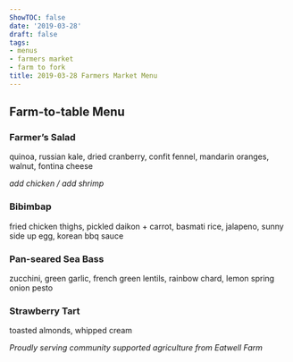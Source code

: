 ```yaml
---
ShowTOC: false
date: '2019-03-28'
draft: false
tags:
- menus
- farmers market
- farm to fork
title: 2019-03-28 Farmers Market Menu
---
```


## Farm\-to\-table Menu

### Farmer’s Salad

quinoa, russian kale, dried cranberry, confit fennel,
mandarin oranges, walnut, fontina cheese

*add chicken / add shrimp*

### Bibimbap

fried chicken thighs, pickled daikon \+ carrot, basmati rice,
jalapeno, sunny side up egg, korean bbq sauce

### Pan\-seared Sea Bass

zucchini, green garlic, french green lentils,
rainbow chard, lemon spring onion pesto

### Strawberry Tart

toasted almonds, whipped cream


*Proudly serving community supported agriculture from Eatwell Farm*
